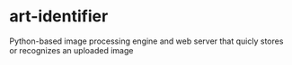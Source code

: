 # art-identifier
 Python-based image processing engine and web server that quicly stores or recognizes an uploaded image
